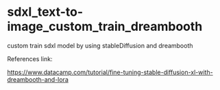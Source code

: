 # sdxl_text-to-image_custom_train_dreambooth
custom train sdxl model by using stableDiffusion and dreambooth


References link:


https://www.datacamp.com/tutorial/fine-tuning-stable-diffusion-xl-with-dreambooth-and-lora

